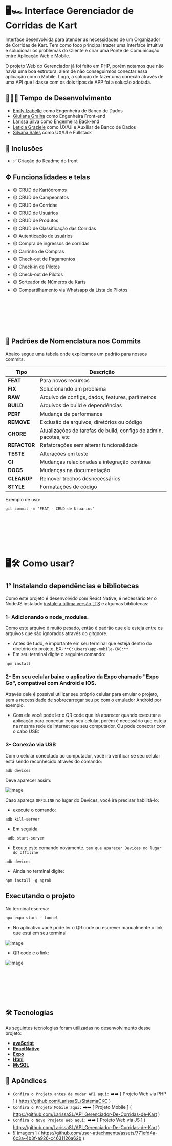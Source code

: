 # 🖥️🏎️ Interface Gerenciador de Corridas de Kart

Interface desenvolvida para atender as necessidades de um Organizador de Corridas de Kart. Tem como foco principal trazer uma interface intuitiva e solucionar os problemas do Cliente e criar uma Ponte de Comunicação entre Aplicação Web e Mobile.

O projeto Web do Gerenciador já foi feito em PHP, porém notamos que não havia uma boa estrutura, além de não conseguirmos conectar essa aplicação com o Mobile. Logo, a solução de fazer uma conexão através de uma API que lidasse com os dois tipos de APP foi a solução adotada.

## 🚀👩‍💻 Tempo de Desenvolvimento

-   [Emily Izabelle]( https://github.com/em1ky ) como Engenheira de Banco de Dados
-   [Giuliana Gralha]( https://github.com/Giuliana09 ) como Engenheira Front-end
-   [Larissa Silva]( https://github.com/LarissaSL ) como Engenheira Back-end
-   [Leticia Graziele]( https://github.com/LeticiaGaziel ) como UX/UI e Auxiliar de Banco de Dados
-   [Silvana Sales]( https://github.com/SilvanaMenezes ) como UX/UI e Fullstack

## 🎯 Inclusões

- ✅ Criação do Readme do front

## ⚙️ Funcionalidades e telas

- 🟡 CRUD de Kartódromos
- 🟡 CRUD de Campeonatos
- 🟡 CRUD de Corridas
- 🟡 CRUD de Usuários
- 🟡 CRUD de Produtos
- 🟡 CRUD de Classificação das Corridas
- 🟡 Autenticação de usuários
- 🟡 Compra de ingressos de corridas
- 🟡 Carrinho de Compras
- 🟡 Check-out de Pagamentos
- 🟡 Check-in de Pilotos
- 🟡 Check-out de Pilotos
- 🟡 Sorteador de Números de Karts
- 🟡 Compartilhamento via Whatsapp da Lista de Pilotos

<br><br><br>
---
## 📓 Padrões de Nomenclatura nos Commits

Abaixo segue uma tabela onde explicamos um padrão para nossos commits.

| **Tipo**    | **Descrição**                                                   |
|-------------|-----------------------------------------------------------------|
| **FEAT**    | Para novos recursos                                             |
| **FIX**     | Solucionando um problema                                        |
| **RAW**     | Arquivo de configs, dados, features, parâmetros                 |
| **BUILD**   | Arquivos de build e dependências                                |
| **PERF**    | Mudança de performance                                          |
| **REMOVE**  | Exclusão de arquivos, diretórios ou código                      |
| **CHORE**   | Atualizações de tarefas de build, configs de admin, pacotes, etc|
| **REFACTOR**| Refatorações sem alterar funcionalidade                         |
| **TESTE**   | Alterações em teste                                             |
| **CI**      | Mudanças relacionadas a integração contínua                     |
| **DOCS**    | Mudanças na documentação                                        |
| **CLEANUP** | Remover trechos desnecessários                                  |
| **STYLE**   | Formatações de código                                           |

Exemplo de uso:
```
git commit -m "FEAT - CRUD de Usuarios"
```

<br><br><br>
---

# 🖥️🛠️ Como usar?

## 1° Instalando dependências e bibliotecas 
Como este projeto é desenvolvido com React Native, é necessário ter o NodeJS instalado [instale a última versão LTS](https://nodejs.org/en/) e algumas bibliotecas:


### 1- Adicionando o node_modules.
Como este arquivo é muito pesado, então é padrão que ele esteja entre os arquivos que são ignorados através do gitgnore.

- Antes de tudo, é importante em seu terminal que esteja dentro do diretório do projeto, EX:  `**C:\Users\app-mobile-CKC:** `
- Em seu terminal digite o seguinte comando:

```
npm install
```

### 2- Em seu celular baixe o aplicativo da Expo chamado "Expo Go", compatível com Android e IOS.
 
Através dele é possível utilizar seu próprio celular para emular o projeto, sem a necessidade de sobrecarregar seu pc com o emulador Android por exemplo.

- Com ele você pode ler o QR code que irá aparecer quando executar a aplicação para conectar com seu celular, porém é necessário que esteja na mesma rede de internet que seu computador. Ou pode conectar com o cabo USB:

### 3- Conexão via USB
Com o celular conectado ao computador, você irá verificar se seu celular está sendo reconhecido através do comando:

```
adb devices 
```
 Deve aparecer assim:
  
![image](https://github.com/user-attachments/assets/29fe6fb7-8746-4fbc-98c8-80b084266310)

Caso apareça `OFFILINE` no lugar do Devices, você irá precisar habilitá-lo:
- execute o comando:
```
adb kill-server
```
- Em seguida
```
 adb start-server
```

- Excute este comando novamente.
`tem que aparecer Devices no lugar do offiline`
```
adb devices
```
- Ainda no terminal digite:

```
npm install -g ngrok
```
## Executando o projeto
No terminal escreva:

```
npx expo start --tunnel
```

- No aplicativo você pode ler o QR code ou escrever manualmente o link que está em seu terminal

![image](https://github.com/user-attachments/assets/cefda90f-4479-4883-b1ec-03af9e5c1694)

- QR code e o link:
  
![image](https://github.com/user-attachments/assets/ae7aa87f-67d0-49fd-b590-7b25aa22fcdb)


<br><br><br>
---

## 🛠 Tecnologias

As seguintes tecnologias foram utilizadas no desenvolvimento desse projeto:

-  **[ avaScript]( https://developer.mozilla.org/pt-BR/docs/Web/JavaScript )**
-  **[ReactNative]( https://reactnative.dev/ )**
-  **[ Expo ]( https://docs.expo.dev/)**
-  **[ Html ]( https://developer.mozilla.org/pt-BR/docs/Web/HTML )**
-  **[ MySQL ]( https://www.mysql.com )**

## 📑 Apêndices

-  ` Confira o Projeto antes de mudar API aqui: `  ➡️➡️ [ Projeto Web via PHP ] ( https://github.com/LarissaSL/SistemaCKC )
-  ` Confira o Projeto Mobile aqui: ` ➡️➡️ [ Projeto Mobile ] ( https://github.com/LarissaSL/API_Gerenciador-De-Corridas-de-Kart )
-  ` Confira o Novo Projeto Web aqui: ` ➡️➡️ [ Projeto Web via JS ] ( https://github.com/LarissaSL/API_Gerenciador-De-Corridas-de-Kart )
- ![ imagem ] ( https://github.com/user-attachments/assets/771efd4a-6c3a-4b3f-a926-c4631126a62b )
